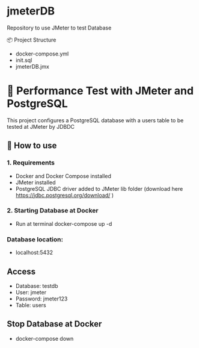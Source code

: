 # jmeterDB
Repository to use JMeter to test Database

📦 Project Structure

- docker-compose.yml
- init.sql
- jmeterDB.jmx

# 🧪 Performance Test with JMeter and PostgreSQL

This project configures a PostgreSQL database with a users table to be tested at JMeter by JDBDC

## 🚀 How to use

### 1. Requirements

- Docker and Docker Compose installed
- JMeter installed
- PostgreSQL JDBC driver added to JMeter lib folder (download here https://jdbc.postgresql.org/download/ )

### 2. Starting Database at Docker

- Run at terminal 
docker-compose up -d

### Database location: 
 - localhost:5432

## Access
- Database: testdb
- User: jmeter
- Password: jmeter123
- Table: users

## Stop Database at Docker
- docker-compose down



